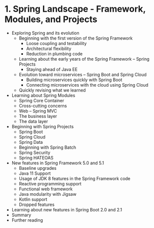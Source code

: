 # 1. Spring Landscape - Framework, Modules, and Projects
   * Exploring Spring and its evolution
      * Beginning with the first version of the Spring Framework
         * Loose coupling and testability
         * Architectural flexibility
         * Reduction in plumbing code
      * Learning about the early years of the Spring Framework &#x2013; Spring Projects
         * Staying ahead of Java EE
      * Evolution toward microservices&#xA0;&#x2013; Spring Boot and Spring Cloud
         * Building microservices quickly with Spring Boot
         * Connecting microservices with the cloud using Spring Cloud
      * Quickly revising what we learned
   * Learning about Spring Modules
      * Spring Core Container
      * Cross-cutting concerns
      * Web &#x2013; Spring MVC
      * The business layer
      * The data layer
   * Beginning with Spring Projects
      * Spring Boot
      * Spring Cloud
      * Spring Data
      * Beginning with Spring Batch
      * Spring Security
      * Spring HATEOAS
   * New features in Spring Framework 5.0 and 5.1
      * Baseline upgrades
      * Java 11 Support
      * Usage of JDK 8 features in the Spring Framework code
      * Reactive programming support
      * Functional web framework
      * Java modularity with Jigsaw
      * Kotlin support
      * Dropped features
   * Learning about new features in Spring Boot 2.0 and 2.1&#xA0;
   * Summary
   * Further reading
